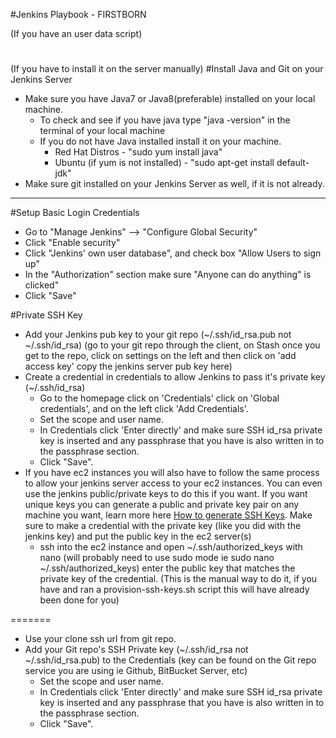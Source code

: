 #Jenkins Playbook - FIRSTBORN

(If you have an user data script)
#


(If you have to install it on the server manually) 
#Install Java and Git on your Jenkins Server

* Make sure you have Java7 or Java8(preferable) installed on your local machine.
	- To check and see if you have java type "java -version" in the terminal of your local machine
	- If you do not have Java installed install it on your machine. 
		- Red Hat Distros - "sudo yum install java"
		- Ubuntu (if yum is not installed) - "sudo apt-get install default-jdk"
* Make sure git installed on your Jenkins Server as well, if it is not already.
------------------------------


#Setup Basic Login Credentials

* Go to "Manage Jenkins" --> "Configure Global Security"
* Click "Enable security"
* Click "Jenkins' own user database", and check box "Allow Users to sign up"
* In the "Authorization" section make sure "Anyone can do anything" is clicked"
* Click "Save"

#Private SSH Key
* Add your Jenkins pub key to your git repo (~/.ssh/id_rsa.pub not ~/.ssh/id_rsa) (go to your git repo through the client, on Stash once you get to the repo, click on settings on the left and then click on 'add access key' copy the jenkins server pub key here)
* Create a credential in credentials to allow Jenkins to pass it's private key (~/.ssh/id_rsa)
	- Go to the homepage click on 'Credentials' click on 'Global credentials', and on the left click 'Add Credentials'.
	- Set the scope and user name.
	- In Credentials click 'Enter directly' and make sure SSH id_rsa private key is inserted and any passphrase that you have is also written in to the passphrase section.
	- Click "Save".
* If you have ec2 instances you will also have to follow the same process to allow your jenkins server access to your ec2 instances. You can even use the jenkins public/private keys to do this if you want. If you want unique keys you can generate a public and private key pair on any machine you want, learn more here [How to generate SSH Keys][1]. Make sure to make a credential with the private key (like you did with the jenkins key) and put the public key in the ec2 server(s)
	- ssh into the ec2 instance and open ~/.ssh/authorized_keys with nano (will probably need to use sudo mode ie sudo nano ~/.ssh/authorized_keys) enter the public key that matches the private key of the credential. (This is the manual way to do it, if you have and ran a provision-ssh-keys.sh script this will have already been done for you)


[1]: https://help.github.com/articles/generating-an-ssh-key/ "How to generate SSH Keys"
=======
* Use your clone ssh url from git repo.
* Add your Git repo's SSH Private key (~/.ssh/id_rsa not ~/.ssh/id_rsa.pub) to the Credentials (key can be found on the Git repo service you are using ie Github, BitBucket Server, etc)
	- Set the scope and user name.
	- In Credentials click 'Enter directly' and make sure SSH id_rsa private key is inserted and any passphrase that you have is also written in to the passphrase section.
	- Click "Save".
	